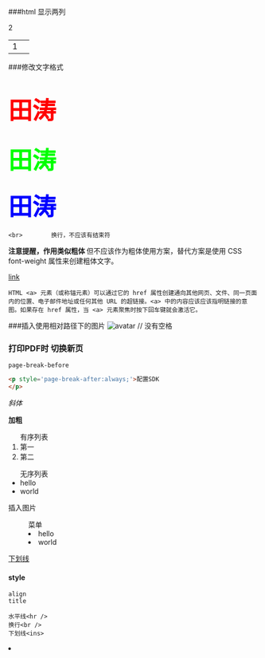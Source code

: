 



###html 显示两列
<html>
    <table style="margin-left: auto; margin-right: auto;">
        <tr>
            <td>
			1
            </td>
			2
			<td>
			</td>
        </tr>
    </table>
</html>

###修改文字格式
<h1><font face="黑体" size="7" color="#FF0000" >田涛</font></h1>
<h2><font face="" size="7" color="#00FF00" >田涛</font></h2>
<h3><font face="正楷" size="7" color="#0000FF" >田涛</font></h3>


	<br>		换行，不应该有结束符

<b> 注意提醒，作用类似粗体 </b>			但不应该作为粗体使用方案，替代方案是使用 CSS font-weight 属性来创建粗体文字。

<a href="#属性">link</a>

	HTML <a> 元素（或称锚元素）可以通过它的 href 属性创建通向其他网页、文件、同一页面内的位置、电子邮件地址或任何其他 URL 的超链接。<a> 中的内容应该应该指明链接的意图。如果存在 href 属性，当 <a> 元素聚焦时按下回车键就会激活它。

###插入使用相对路径下的图片
	![avatar](a-simple-makefile.gif)  // 没有空格

### 打印PDF时 切换新页
	page-break-before
```HTML
<p style='page-break-after:always;'>配置SDK
</p>
```

<em>斜体</em>

<b>加粗</b>

<ol>有序列表
<li>第一
<li>第二
</ol>

<ul>无序列表
<li>hello
<li>world
</ul>

<img src="">插入图片

<menu>菜单<li>hello<li>world</menu>

<u>下划线</u>

#### style
	align
	title

	水平线<hr />
	换行<br />
	下划线<ins>
<li>


